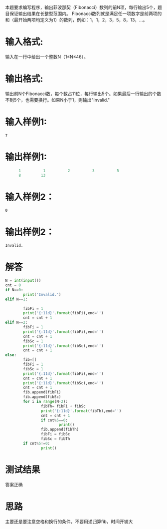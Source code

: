 本题要求编写程序，输出菲波那契（Fibonacci）数列的前N项，每行输出5个，题目保证输出结果在长整型范围内。
Fibonacci数列就是满足任一项数字是前两项的和（最开始两项均定义为1）的数列，例如：1，1，2，3，5，8，13，...。
# 输入格式:
输入在一行中给出一个整数N（1≤N≤46）。
# 输出格式:
输出前N个Fibonacci数，每个数占11位，每行输出5个。如果最后一行输出的个数不到5个，也需要换行。如果N小于1，则输出"Invalid."
# 输入样例1:
`7`
# 输出样例1:
```python
      1          1          2          3          5
      8         13
```
# 输入样例2：
`0`
# 输出样例2：
`Invalid.`
# 解答
```python
N = int(input())
cnt = 0
if N==0:
        print('Invalid.')
elif N==1:
        
        fibFi = 1
        print('{:11d}'.format(fibFi),end='')
        cnt = cnt + 1
elif N==2:
        fibFi = 1
        print('{:11d}'.format(fibFi),end='')
        cnt = cnt + 1
        fibSc = 1
        print('{:11d}'.format(fibSc),end='')
        cnt = cnt + 1
else:
        fib=[]
        fibFi = 1
        fibSc = 1
        print('{:11d}'.format(fibFi),end='')
        cnt = cnt + 1
        print('{:11d}'.format(fibSc),end='')
        cnt = cnt + 1
        fib.append(fibFi)
        fib.append(fibSc)
        for i in range(N-2):
                fibTh= fibFi + fibSc
                print('{:11d}'.format(fibTh),end='')
                cnt = cnt + 1
                if cnt%5==0:
                        print()
                fib.append(fibTh)
                fibFi = fibSc
                fibSc = fibTh
        if cnt%5!=0:
                print()
```
# 测试结果
答案正确
# 思路
主要还是要注意空格和换行的条件，不要用递归算fib，时间开销大
